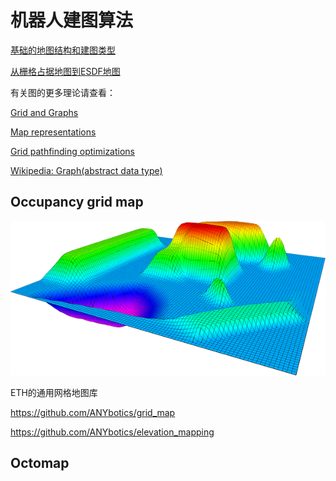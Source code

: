 # 机器人建图算法

[基础的地图结构和建图类型](https://blog.csdn.net/qq_41035283/article/details/120641004)

[从栅格占据地图到ESDF地图](https://blog.csdn.net/qq_41035283/article/details/120650704)

有关图的更多理论请查看：

[Grid and Graphs](https://www.redblobgames.com/pathfinding/grids/graphs.html)

[Map representations](http://theory.stanford.edu/~amitp/GameProgramming/MapRepresentations.html)

[Grid pathfinding optimizations](https://www.redblobgames.com/pathfinding/grids/algorithms.html)

[Wikipedia: Graph(abstract data type)](https://en.wikipedia.org/wiki/Graph_(abstract_data_type))




## Occupancy grid map

![here is an example](https://github.com/Hengfei-Sun/study-notes/blob/main/img/grid_map_rviz_plugin_example.png)

ETH的通用网格地图库

https://github.com/ANYbotics/grid_map

https://github.com/ANYbotics/elevation_mapping

## Octomap
